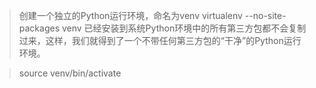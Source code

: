 
> 创建一个独立的Python运行环境，命名为venv
> virtualenv --no-site-packages venv
> 已经安装到系统Python环境中的所有第三方包都不会复制过来，这样，我们就得到了一个不带任何第三方包的“干净”的Python运行环境。

> source venv/bin/activate